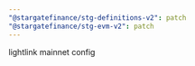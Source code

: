 ```yaml
---
"@stargatefinance/stg-definitions-v2": patch
"@stargatefinance/stg-evm-v2": patch
---
```


lightlink mainnet config
